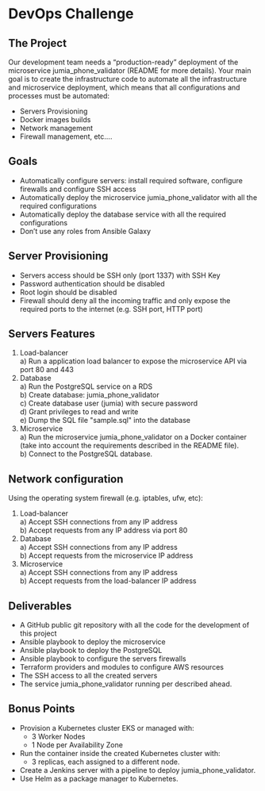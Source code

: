 # DevOps Challenge

## The Project
Our development team needs a “production-ready” deployment of the microservice jumia_phone_validator (README for more details). 
Your main goal is to create the infrastructure code to automate all the infrastructure and microservice deployment, which means that all configurations and processes must be automated: 

- Servers Provisioning
- Docker images builds
- Network management 
- Firewall management, etc....

## Goals
- Automatically configure servers: install required software, configure firewalls and configure SSH access 
- Automatically deploy the microservice jumia_phone_validator with all the required configurations 
- Automatically deploy the database service with all the required configurations 
- Don’t use any roles from Ansible Galaxy 

## Server Provisioning 
- Servers access should be SSH only (port 1337) with SSH Key
- Password authentication should be disabled 
- Root login should be disabled 
- Firewall should deny all the incoming traffic and only expose the required ports to the internet (e.g. SSH port, HTTP port) 

## Servers Features
1) Load-balancer  
  a) Run a application load balancer to expose the microservice API via port 80 and 443
2) Database   
  a) Run the PostgreSQL service on a RDS  
  b) Create database: jumia_phone_validator  
  c) Create database user (jumia) with secure password  
  d) Grant privileges to read and write  
  e) Dump the SQL file "sample.sql" into the database
3) Microservice  
  a) Run the microservice jumia_phone_validator on a Docker container (take into account the requirements described in the README file).  
  b) Connect to the PostgreSQL database.  

## Network configuration 
Using the operating system firewall (e.g. iptables, ufw, etc): 
1) Load-balancer  
  a) Accept SSH connections from any IP address  
  b) Accept requests from any IP address via port 80  
2) Database  
  a) Accept SSH connections from any IP address  
  b) Accept requests from the microservice IP address  
3) Microservice  
  a) Accept SSH connections from any IP address  
  b) Accept requests from the load-balancer IP address  

## Deliverables
- A GitHub public git repository with all the code for the development of this project 
- Ansible playbook to deploy the microservice 
- Ansible playbook to deploy the PostgreSQL 
- Ansible playbook to configure the servers firewalls
- Terraform providers and modules to configure AWS resources
- The SSH access to all the created servers 
- The service jumia_phone_validator running per described ahead.

## Bonus Points
- Provision a Kubernetes cluster EKS or managed with: 
  - 3 Worker Nodes
  - 1 Node per Availability Zone
- Run the container inside the created Kubernetes cluster with: 
  - 3 replicas, each assigned to a different node.
- Create a Jenkins server with a pipeline to deploy jumia_phone_validator.
- Use Helm as a package manager to Kubernetes.
